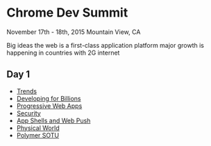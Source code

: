 # Chrome Dev Summit
November 17th - 18th, 2015
Mountain View, CA

Big ideas
the web is a first-class application platform
major growth is happening in countries with 2G internet

## Day 1

 * [Trends](day-1/1-trends.md)
 * [Developing for Billions](day-1/2-developing-for-billions.md)
 * [Progressive Web Apps](day-1/3-progressive-web-apps.md)
 * [Security](day-1/4-security.md)
 * [App Shells and Web Push](day-1/5-app-shells.md)
 * [Physical World](day-1/6-physical-world.md)
 * [Polymer SOTU](day-1/7-polymer.md)
